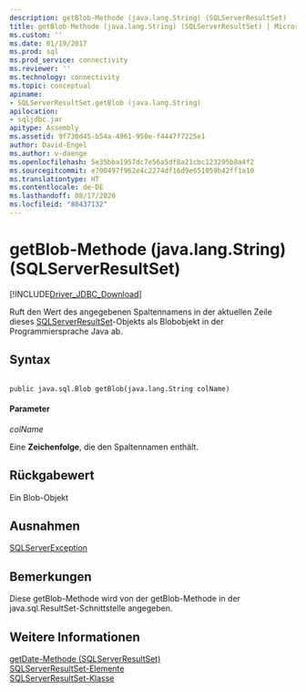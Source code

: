 ```yaml
---
description: getBlob-Methode (java.lang.String) (SQLServerResultSet)
title: getBlob-Methode (java.lang.String) (SQLServerResultSet) | Microsoft-Dokumentation
ms.custom: ''
ms.date: 01/19/2017
ms.prod: sql
ms.prod_service: connectivity
ms.reviewer: ''
ms.technology: connectivity
ms.topic: conceptual
apiname:
- SQLServerResultSet.getBlob (java.lang.String)
apilocation:
- sqljdbc.jar
apitype: Assembly
ms.assetid: 9f730d45-b54a-4961-950e-f4447f7225e1
author: David-Engel
ms.author: v-daenge
ms.openlocfilehash: 5e35bba1957dc7e56a5df8a21cbc123295b8a4f2
ms.sourcegitcommit: e700497f962e4c2274df16d9e651059b42ff1a10
ms.translationtype: HT
ms.contentlocale: de-DE
ms.lasthandoff: 08/17/2020
ms.locfileid: "88437132"
---
```

# <a name="getblob-method-javalangstring-sqlserverresultset"></a>getBlob-Methode (java.lang.String) (SQLServerResultSet)
[!INCLUDE[Driver_JDBC_Download](../../../includes/driver_jdbc_download.md)]

  Ruft den Wert des angegebenen Spaltennamens in der aktuellen Zeile dieses [SQLServerResultSet](../../../connect/jdbc/reference/sqlserverresultset-class.md)-Objekts als Blobobjekt in der Programmiersprache Java ab.  
  
## <a name="syntax"></a>Syntax  
  
```  
  
public java.sql.Blob getBlob(java.lang.String colName)  
```  
  
#### <a name="parameters"></a>Parameter  
 *colName*  
  
 Eine **Zeichenfolge**, die den Spaltennamen enthält.  
  
## <a name="return-value"></a>Rückgabewert  
 Ein Blob-Objekt  
  
## <a name="exceptions"></a>Ausnahmen  
 [SQLServerException](../../../connect/jdbc/reference/sqlserverexception-class.md)  
  
## <a name="remarks"></a>Bemerkungen  
 Diese getBlob-Methode wird von der getBlob-Methode in der java.sql.ResultSet-Schnittstelle angegeben.  
  
## <a name="see-also"></a>Weitere Informationen  
 [getDate-Methode &#40;SQLServerResultSet&#41;](../../../connect/jdbc/reference/getblob-method-sqlserverresultset.md)   
 [SQLServerResultSet-Elemente](../../../connect/jdbc/reference/sqlserverresultset-members.md)   
 [SQLServerResultSet-Klasse](../../../connect/jdbc/reference/sqlserverresultset-class.md)  
  
  
